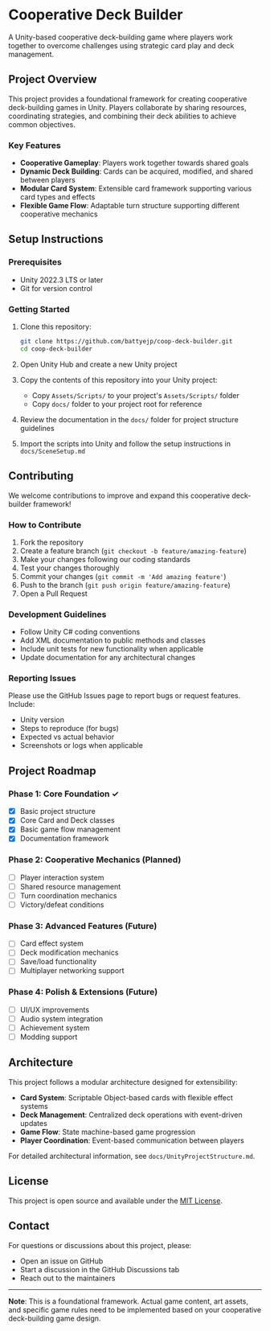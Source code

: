 # Cooperative Deck Builder

A Unity-based cooperative deck-building game where players work together to overcome challenges using strategic card play and deck management.

## Project Overview

This project provides a foundational framework for creating cooperative deck-building games in Unity. Players collaborate by sharing resources, coordinating strategies, and combining their deck abilities to achieve common objectives.

### Key Features
- **Cooperative Gameplay**: Players work together towards shared goals
- **Dynamic Deck Building**: Cards can be acquired, modified, and shared between players
- **Modular Card System**: Extensible card framework supporting various card types and effects
- **Flexible Game Flow**: Adaptable turn structure supporting different cooperative mechanics

## Setup Instructions

### Prerequisites
- Unity 2022.3 LTS or later
- Git for version control

### Getting Started
1. Clone this repository:
   ```bash
   git clone https://github.com/battyejp/coop-deck-builder.git
   cd coop-deck-builder
   ```

2. Open Unity Hub and create a new Unity project

3. Copy the contents of this repository into your Unity project:
   - Copy `Assets/Scripts/` to your project's `Assets/Scripts/` folder
   - Copy `docs/` folder to your project root for reference

4. Review the documentation in the `docs/` folder for project structure guidelines

5. Import the scripts into Unity and follow the setup instructions in `docs/SceneSetup.md`

## Contributing

We welcome contributions to improve and expand this cooperative deck-builder framework!

### How to Contribute
1. Fork the repository
2. Create a feature branch (`git checkout -b feature/amazing-feature`)
3. Make your changes following our coding standards
4. Test your changes thoroughly
5. Commit your changes (`git commit -m 'Add amazing feature'`)
6. Push to the branch (`git push origin feature/amazing-feature`)
7. Open a Pull Request

### Development Guidelines
- Follow Unity C# coding conventions
- Add XML documentation to public methods and classes
- Include unit tests for new functionality when applicable
- Update documentation for any architectural changes

### Reporting Issues
Please use the GitHub Issues page to report bugs or request features. Include:
- Unity version
- Steps to reproduce (for bugs)
- Expected vs actual behavior
- Screenshots or logs when applicable

## Project Roadmap

### Phase 1: Core Foundation ✓
- [x] Basic project structure
- [x] Core Card and Deck classes
- [x] Basic game flow management
- [x] Documentation framework

### Phase 2: Cooperative Mechanics (Planned)
- [ ] Player interaction system
- [ ] Shared resource management
- [ ] Turn coordination mechanics
- [ ] Victory/defeat conditions

### Phase 3: Advanced Features (Future)
- [ ] Card effect system
- [ ] Deck modification mechanics
- [ ] Save/load functionality
- [ ] Multiplayer networking support

### Phase 4: Polish & Extensions (Future)
- [ ] UI/UX improvements
- [ ] Audio system integration
- [ ] Achievement system
- [ ] Modding support

## Architecture

This project follows a modular architecture designed for extensibility:

- **Card System**: Scriptable Object-based cards with flexible effect systems
- **Deck Management**: Centralized deck operations with event-driven updates
- **Game Flow**: State machine-based game progression
- **Player Coordination**: Event-based communication between players

For detailed architectural information, see `docs/UnityProjectStructure.md`.

## License

This project is open source and available under the [MIT License](LICENSE).

## Contact

For questions or discussions about this project, please:
- Open an issue on GitHub
- Start a discussion in the GitHub Discussions tab
- Reach out to the maintainers

---

**Note**: This is a foundational framework. Actual game content, art assets, and specific game rules need to be implemented based on your cooperative deck-building game design.